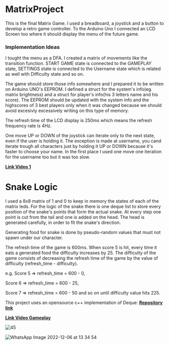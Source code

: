 # MatrixProject

This is the final Matrix Game. I used a breadboard, a joystick and a button to develop a retro game controller. To the Arduino Uno I connected an LCD Screen too where it should display the menu of the future game.

### Implementation Ideas
 I tought the menu as a DFA. I created a matrix of movements like the transition function. START GAME state is connected to the GAMEPLAY state, SETTINGS state is connected to the Username state which is related as well with Difficulty state and so on.
 
 The game should store those info somewhere and I prepared it to be written on Arduino UNO's EEPROM. I defined a struct for the system's info(eg. matrix brightness) and a struct for player's info(his 3 letters name and his score). The EEPROM should be updated with the system info and the highscores of 3 best players only when it was changed  because we should avoid excesivly excessively writing on this type of memory.
 
 The refresh time of the LCD display is 250ms which means the refresh frequency rate is 4Hz.
 
 One move UP or DOWN of the joystick can iterate only to the next state, even if the user is holding it. The exception is made at username, you cand iterate trough all characters just by holding it UP or DOWN because it's faster to choose your name. In the first place I used one move one iteration for the username too but it was too slow. 

 **[Link Video 1](https://youtu.be/Jl3W35kquCA)**

 # Snake Logic
 I used a 8x8 matrix of 1 and 0 to keep in memory the states of each of the matrix leds. For the logic of the snake there is one deque list to store every position of the snake's points that form the actual snake.
 At every step one point is cut from the tail and one is added on the head. The head is generated carefully, in order to fit the snake's direction.
 
Generating food for snake is done by pseudo-random values that must not spawn under our character.

The refresh time of the game is 600ms.
When score 5 is hit, every time it eats a generated food the difficulty increases by 25. The difficulty of the game consists of decreasing the refresh time of the game by the value of difficulty (refresh_time - difficulty). 

e.g. Score 5 => refresh_time = 600 - 0,

 Score 6 => refresh_time = 600 - 25,
 
 Score 7 => refresh_time = 600 - 50 and so on until difficulty value hits 225.
 

 This project uses an opensource c++ implementation of Deque:  **[Repository link](https://github.com/Zarfab/ArduinoDeque)**
 
  **[Link Video Gameplay](https://youtu.be/J5X2srdYE_4)** 
 
 ![45](https://user-images.githubusercontent.com/39965333/205901945-74db2116-aab8-4e4e-985e-de2d674d6b8a.jpg)

![WhatsApp Image 2022-12-06 at 13 34 54](https://user-images.githubusercontent.com/39965333/205901969-38a0934f-de2e-4c71-9ebf-ad9014b5fbf0.jpg)
